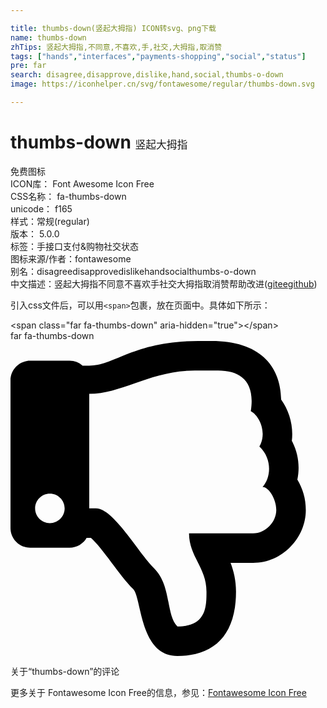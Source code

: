 ```yaml
---

title: thumbs-down(竖起大拇指) ICON转svg、png下载
name: thumbs-down
zhTips: 竖起大拇指,不同意,不喜欢,手,社交,大拇指,取消赞
tags: ["hands","interfaces","payments-shopping","social","status"]
pre: far
search: disagree,disapprove,dislike,hand,social,thumbs-o-down
image: https://iconhelper.cn/svg/fontawesome/regular/thumbs-down.svg

---
```


# thumbs-down  <small style="font-size: 60%;font-weight: 100">竖起大拇指</small>


<div class="detail-page">
<p>
<span><span class="badge-success badge">免费图标</span> </span>
<br/>
<span>
ICON库：
<span class="badge-secondary badge">Font Awesome Icon Free</span> 
</span>
<br/>
<span>
CSS名称：
<span class="badge-secondary badge">fa-thumbs-down</span> 
</span>
<br/>
<span>
unicode：
<span class="badge-secondary badge">f165</span> 
<copy-btn content='f165' btn-title=""></copy-btn>
<copy-btn :content='String.fromCodePoint(parseInt("f165", 16))' btn-title="复制U"></copy-btn>
</span><br/><span>样式：<span class="badge-light badge">常规(regular)</span></span>
<br/>
<span>
版本：
<span class="badge-secondary badge">5.0.0</span> 
</span><br/><span>标签：<span class="badge-light badge"><router-link to="/tags/hands.html">手</router-link></span><span class="badge-light badge"><router-link to="/tags/interfaces.html">接口</router-link></span><span class="badge-light badge"><router-link to="/tags/payments-shopping.html">支付&购物</router-link></span><span class="badge-light badge"><router-link to="/tags/social.html">社交</router-link></span><span class="badge-light badge"><router-link to="/tags/status.html">状态</router-link></span></span>
<br/>
<span>图标来源/作者：<span class="badge-light badge">fontawesome</span></span> 
<br/>
<span>别名：<span class="badge-light badge">disagree</span><span class="badge-light badge">disapprove</span><span class="badge-light badge">dislike</span><span class="badge-light badge">hand</span><span class="badge-light badge">social</span><span class="badge-light badge">thumbs-o-down</span></span><br/><span class="zh-detail">中文描述：<span class="badge-primary badge">竖起大拇指</span><span class="badge-primary badge">不同意</span><span class="badge-primary badge">不喜欢</span><span class="badge-primary badge">手</span><span class="badge-primary badge">社交</span><span class="badge-primary badge">大拇指</span><span class="badge-primary badge">取消赞</span><span class="help-link"><span>帮助改进</span>(<a href="https://gitee.com/liuwave/icon-helper/edit/master/json/fontawesome/regular/thumbs-down.json" target="_blank" rel="noopener noreferrer">gitee</a><a href="https://github.com/liuwave/icon-helper/edit/master/json/fontawesome/regular/thumbs-down.json" target="_blank" rel="noopener noreferrer">github</a></span>)</span><br/>
</p>
</div>
<div class="alert alert-dark">
  <i class="far fa-thumbs-down fa-xs"></i>
  <i class="far fa-thumbs-down fa-sm"></i>
  <i class="far fa-thumbs-down fa-lg"></i>
  <i class="far fa-thumbs-down fa-2x"></i>
  <i class="far fa-thumbs-down fa-3x"></i>
  <i class="far fa-thumbs-down fa-5x"></i>
  <i class="far fa-thumbs-down fa-7x"></i>
</div>
<div>
  <p>引入css文件后，可以用<code>&lt;span&gt;</code>包裹，放在页面中。具体如下所示：    
  </p>
  <div class="alert alert-primary" style="font-size: 14px">
    &lt;span class="far fa-thumbs-down" aria-hidden="true"&gt;&lt;/span&gt;
    <copy-btn content='<span class="far fa-thumbs-down" aria-hidden="true"></span>'></copy-btn>
  </div>
  <div class="alert alert-secondary">
    <i class="far fa-thumbs-down"
    style="font-size: 24px"
    aria-hidden="true"></i> far fa-thumbs-down
    <copy-btn content="far fa-thumbs-down" btn-title="复制图标名称"></copy-btn>
  </div>
</div>
<div id="svg" class="svg-wrap">
<svg xmlns="http://www.w3.org/2000/svg" viewBox="0 0 512 512"><path d="M466.27 225.31c4.674-22.647.864-44.538-8.99-62.99 2.958-23.868-4.021-48.565-17.34-66.99C438.986 39.423 404.117 0 327 0c-7 0-15 .01-22.22.01C201.195.01 168.997 40 128 40h-10.845c-5.64-4.975-13.042-8-21.155-8H32C14.327 32 0 46.327 0 64v240c0 17.673 14.327 32 32 32h64c11.842 0 22.175-6.438 27.708-16h7.052c19.146 16.953 46.013 60.653 68.76 83.4 13.667 13.667 10.153 108.6 71.76 108.6 57.58 0 95.27-31.936 95.27-104.73 0-18.41-3.93-33.73-8.85-46.54h36.48c48.602 0 85.82-41.565 85.82-85.58 0-19.15-4.96-34.99-13.73-49.84zM64 296c-13.255 0-24-10.745-24-24s10.745-24 24-24 24 10.745 24 24-10.745 24-24 24zm330.18 16.73H290.19c0 37.82 28.36 55.37 28.36 94.54 0 23.75 0 56.73-47.27 56.73-18.91-18.91-9.46-66.18-37.82-94.54C206.9 342.89 167.28 272 138.92 272H128V85.83c53.611 0 100.001-37.82 171.64-37.82h37.82c35.512 0 60.82 17.12 53.12 65.9 15.2 8.16 26.5 36.44 13.94 57.57 21.581 20.384 18.699 51.065 5.21 65.62 9.45 0 22.36 18.91 22.27 37.81-.09 18.91-16.71 37.82-37.82 37.82z"/></svg>
</div>
<detail full-name='fa-thumbs-down'></detail>

<Vssue title="关于“thumbs-down”的评论" >关于“thumbs-down”的评论</Vssue>
    
<div><p>更多关于  Fontawesome Icon Free的信息，参见：<a target="_blank" href="https://iconhelper.cn/fontawesome.html">Fontawesome Icon Free</a>
</p></div>
